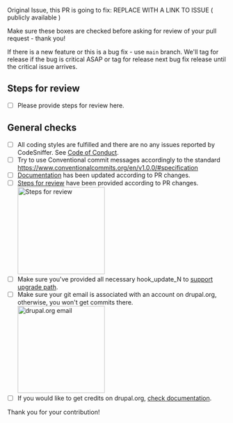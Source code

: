 Original Issue, this PR is going to fix: REPLACE WITH A LINK TO ISSUE ( publicly available )


Make sure these boxes are checked before asking for review of your pull request - thank you!

If there is a new feature or this is a bug fix - use `main` branch. We'll tag for release if the bug is critical ASAP or tag for release next bug fix release until the critical issue arrives.

## Steps for review

- [ ] Please provide steps for review here.


## General checks
- [ ] All coding styles are fulfilled and there are no any issues reported by CodeSniffer. See [Code of Conduct](https://github.com/ymcatwincities/openy/wiki/Open-Y-Code-of-Conduct-and-Best-Practices).
- [ ] Try to use Conventional commit messages accordingly to the standard https://www.conventionalcommits.org/en/v1.0.0/#specification
- [ ] [Documentation](https://github.com/ycloudyusa/yusaopeny/tree/main/docs) has been updated according to PR changes.
- [ ] [Steps for review](https://github.com/ymcatwincities/openy/pull/94#issue-204580200) have been provided according to PR changes. <br/><img src="https://raw.githubusercontent.com/ycloudyusa/yusaopeny/main/.github/assets/steps-for-review.png" width="200" alt="Steps for review"/>
- [ ] Make sure you've provided all necessary hook\_update\_N to [support upgrade path](https://github.com/ycloudyusa/yusaopeny/blob/main/docs/Development/Upgrade%20path.md).
- [ ] Make sure your git email is associated with an account on drupal.org, otherwise, you won't get commits there. <br/><img src="https://raw.githubusercontent.com/ycloudyusa/yusaopeny/main/.github/assets/drupalorg-email.png" width="200" alt="drupal.org email"/>
- [ ] If you would like to get credits on drupal.org, [check documentation](https://github.com/ycloudyusa/yusaopeny/blob/main/docs/Development/Contributing.md#drupalorg-credits).

Thank you for your contribution!
